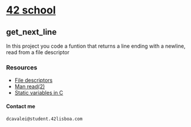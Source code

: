# [42 school](https://www.42lisboa.com/en/)
## get_next_line
In this project you code a funtion that returns a line ending with a newline, read from a file descriptor
### Resources
*	[File descriptors](https://en.wikipedia.org/wiki/File_descriptor)
*	[Man read(2)](https://man7.org/linux/man-pages/man2/read.2.html)
*	[Static variables in C](https://www.geeksforgeeks.org/static-variables-in-c/)
#### Contact me
	dcavalei@student.42lisboa.com
